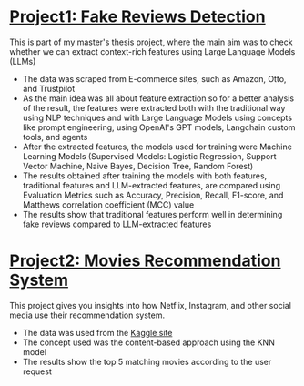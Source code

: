 
# [Project1: Fake Reviews Detection](https://github.com/PragnyaPataskar/fake_review_detection)
This is part of my master's thesis project, where the main aim was to check whether we can extract context-rich features using Large Language Models (LLMs)

* The data was scraped from E-commerce sites, such as Amazon, Otto, and Trustpilot
* As the main idea was all about feature extraction so for a better analysis of the result, the features were extracted both with the traditional way using NLP techniques and with Large Language Models using concepts like prompt engineering, using OpenAI's GPT models, Langchain custom tools, and agents
* After the extracted features, the models used for training were Machine Learning Models (Supervised Models: Logistic Regression, Support Vector Machine, Naive Bayes, Decision Tree, Random Forest)
* The results obtained after training the models with both features, traditional features and LLM-extracted features, are compared using Evaluation Metrics such as Accuracy, Precision, Recall, F1-score, and Matthews correlation coefficient (MCC) value
* The results show that traditional features perform well in determining fake reviews compared to LLM-extracted features


# [Project2: Movies Recommendation System](https://github.com/PragnyaPataskar/movie_recommendaation_system)
This project gives you insights into how Netflix, Instagram, and other social media use their recommendation system.

* The data was used from the [Kaggle site](https://www.kaggle.com/datasets/tmdb/tmdb-movie-metadata)
* The concept used was the content-based approach using the KNN model
* The results show the top 5 matching movies according to the user request

